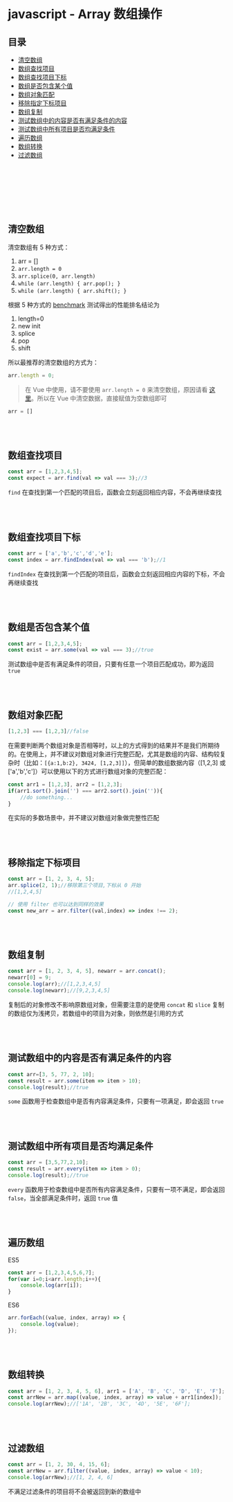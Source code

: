 # javascript - Array 数组操作

## 目录
- [清空数组](#清空数组)
- [数组查找项目](#数组查找项目)
- [数组查找项目下标](#数组查找项目下标)
- [数组是否包含某个值](#数组是否包含某个值)
- [数组对象匹配](#数组对象匹配)
- [移除指定下标项目](#移除指定下标项目)
- [数组复制](#数组复制)
- [测试数组中的内容是否有满足条件的内容](#测试数组中的内容是否有满足条件的内容)
- [测试数组中所有项目是否均满足条件](#测试数组中所有项目是否均满足条件)
- [遍历数组](#遍历数组)
- [数组转换](#数组转换)
- [过滤数组](#过滤数组)


<br><br><br><br><br><br>

## 清空数组

清空数组有 5 种方式：

1. arr = []
2. `arr.length = 0`
3. `arr.splice(0, arr.length)`
4. `while (arr.length) { arr.pop(); }`
5. `while (arr.length) { arr.shift(); }`

根据 5 种方式的 [benchmark](http://jsben.ch/hyj65) 测试得出的性能排名结论为

1. length=0
2. new init
3. splice
4. pop
5. shift

所以最推荐的清空数组的方式为：

```js
arr.length = 0;
```

> 在 Vue 中使用，请不要使用 `arr.length = 0` 来清空数组，原因请看 [这里](https://github.com/TerryZ/frontend-develops-skill-summary/blob/master/vue/vue-base.md#Array-%E6%93%8D%E4%BD%9C%E6%B3%A8%E6%84%8F%E4%BA%8B%E9%A1%B9)。所以在 Vue 中清空数据，直接赋值为空数组即可

```js
arr = []
```

<br><br>

## 数组查找项目

```js
const arr = [1,2,3,4,5];
const expect = arr.find(val => val === 3);//3
```

`find` 在查找到第一个匹配的项目后，函数会立刻返回相应内容，不会再继续查找

<br><br>

## 数组查找项目下标

```js
const arr = ['a','b','c','d','e'];
const index = arr.findIndex(val => val === 'b');//1
```

`findIndex` 在查找到第一个匹配的项目后，函数会立刻返回相应内容的下标，不会再继续查找

<br><br>

## 数组是否包含某个值

```js
const arr = [1,2,3,4,5];
const exist = arr.some(val => val === 3);//true
```

测试数组中是否有满足条件的项目，只要有任意一个项目匹配成功，即为返回 `true`

<br><br>

## 数组对象匹配

```js
[1,2,3] === [1,2,3]//false
```

在需要判断两个数组对象是否相等时，以上的方式得到的结果并不是我们所期待的。在使用上，并不建议对数组对象进行完整匹配，尤其是数组的内容、结构较复杂时（比如：`[{a:1,b:2}, 3424, [1,2,3]]`），但简单的数组数据内容（[1,2,3] 或 ['a','b','c']）可以使用以下的方式进行数组对象的完整匹配：

```js
const arr1 = [1,2,3], arr2 = [1,2,3];
if(arr1.sort().join('') === arr2.sort().join('')){
    //do something...
}
```

在实际的多数场景中，并不建议对数组对象做完整性匹配

<br><br>

## 移除指定下标项目

```js
const arr = [1, 2, 3, 4, 5];
arr.splice(2, 1);//移除第三个项目,下标从 0 开始
//[1,2,4,5]

// 使用 filter 也可以达到同样的效果
const new_arr = arr.filter((val,index) => index !== 2);
```

<br><br>

## 数组复制
```js
const arr = [1, 2, 3, 4, 5], newarr = arr.concat();
newarr[0] = 9;
console.log(arr);//[1,2,3,4,5]
console.log(newarr);//[9,2,3,4,5]
```
复制后的对象修改不影响原数组对象，但需要注意的是使用 `concat` 和 `slice` 复制的数组仅为浅拷贝，若数组中的项目为对象，则依然是引用的方式

<br><br>

## 测试数组中的内容是否有满足条件的内容
```js
const arr=[3, 5, 77, 2, 10];
const result = arr.some(item => item > 10);
console.log(result);//true
```
`some` 函数用于检查数组中是否有内容满足条件，只要有一项满足，即会返回 `true`

<br><br>

## 测试数组中所有项目是否均满足条件

```js
const arr = [3,5,77,2,10];
const result = arr.every(item => item > 0);
console.log(result);//true
```
`every` 函数用于检查数组中是否所有内容满足条件，只要有一项不满足，即会返回 `false`，当全部满足条件时，返回 `true` 值

<br><br>

## 遍历数组

ES5
```js
const arr = [1,2,3,4,5,6,7];
for(var i=0;i<arr.length;i++){
    console.log(arr[i]);
}
```
ES6
```js
arr.forEach((value, index, array) => {
    console.log(value);
});
```

<br><br>

## 数组转换

```js
const arr = [1, 2, 3, 4, 5, 6], arr1 = ['A', 'B', 'C', 'D', 'E', 'F'];
const arrNew = arr.map((value, index, array) => value + arr1[index]);
console.log(arrNew);//['1A', '2B', '3C', '4D', '5E', '6F'];
```

<br><br>

## 过滤数组

```js
const arr = [1, 2, 30, 4, 15, 6];
const arrNew = arr.filter((value, index, array) => value < 10);
console.log(arrNew);//[1, 2, 4, 6]
```

不满足过滤条件的项目将不会被返回到新的数组中
